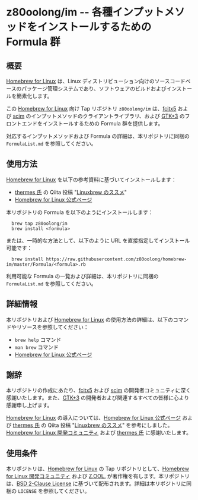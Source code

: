 # z80oolong/im -- 各種インプットメソッドをインストールするための Formula 群

## 概要

[Homebrew for Linux][BREW] は、Linux ディストリビューション向けのソースコードベースのパッケージ管理システムであり、ソフトウェアのビルドおよびインストールを簡素化します。

この [Homebrew for Linux][BREW] 向け Tap リポジトリ ```z80oolong/im``` は、[fcitx5][FCI5] および [scim][SCIM] のインプットメソッドのクライアントライブラリ、および [GTK+3][DGTK] のフロントエンドをインストールするための Formula 群を提供します。

対応するインプットメソッドおよび Formula の詳細は、本リポジトリに同梱の ```FormulaList.md``` を参照してください。

## 使用方法

[Homebrew for Linux][BREW] を以下の参考資料に基づいてインストールします：

- [thermes 氏][THER] の Qiita 投稿 "[Linuxbrew のススメ][THBR]"
- [Homebrew for Linux 公式ページ][BREW]

本リポジトリの Formula を以下のようにインストールします：

```
  brew tap z80oolong/im
  brew install <formula>
```

または、一時的な方法として、以下のように URL を直接指定してインストール可能です：

```
  brew install https://raw.githubusercontent.com/z80oolong/homebrew-im/master/Formula/<formula>.rb
```

利用可能な Formula の一覧および詳細は、本リポジトリに同梱の ```FormulaList.md``` を参照してください。

## 詳細情報

本リポジトリおよび [Homebrew for Linux][BREW] の使用方法の詳細は、以下のコマンドやリソースを参照してください：

- ```brew help``` コマンド
- ```man brew``` コマンド
- [Homebrew for Linux 公式ページ][BREW]

## 謝辞

本リポジトリの作成にあたり、[fcitx5][FCI5] および [scim][SCIM] の開発者コミュニティに深く感謝いたします。また、[GTK+3][DGTK] の開発者および関連するすべての皆様に心より感謝申し上げます。

[Homebrew for Linux][BREW] の導入については、[Homebrew for Linux 公式ページ][BREW] および [thermes 氏][THER] の Qiita 投稿 "[Linuxbrew のススメ][THBR]" を参考にしました。[Homebrew for Linux 開発コミュニティ][BREW] および [thermes 氏][THER] に感謝いたします。

## 使用条件

本リポジトリは、[Homebrew for Linux][BREW] の Tap リポジトリとして、[Homebrew for Linux 開発コミュニティ][BREW] および [Z.OOL.][ZOOL] が著作権を有します。本リポジトリは、[BSD 2-Clause License][BSD2] に基づいて配布されます。詳細は本リポジトリに同梱の ```LICENSE``` を参照してください。

<!-- 外部リンク一覧 -->

[BREW]: https://linuxbrew.sh/
[FCI5]: https://fcitx-im.org/wiki/Fcitx_5
[SCIM]: https://github.com/scim-im/scim
[DGTK]: https://gtk.org/
[THER]: https://qiita.com/thermes
[THBR]: https://qiita.com/thermes/items/926b478ff6e3758ecfea
[BSD2]: https://opensource.org/licenses/BSD-2-Clause
[ZOOL]: http://zool.jpn.org/
